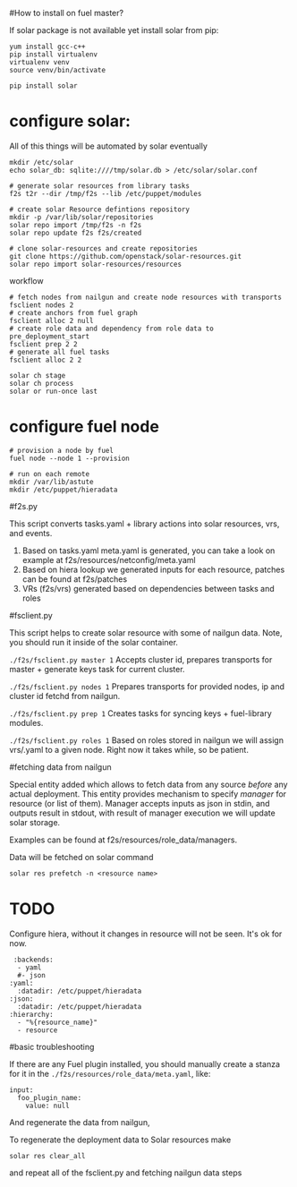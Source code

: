 #How to install on fuel master?

If solar package is not available yet install solar from pip:

```
yum install gcc-c++
pip install virtualenv
virtualenv venv
source venv/bin/activate

pip install solar
```

# configure solar:
All of this things will be automated by solar eventually

```
mkdir /etc/solar
echo solar_db: sqlite:////tmp/solar.db > /etc/solar/solar.conf

# generate solar resources from library tasks
f2s t2r --dir /tmp/f2s --lib /etc/puppet/modules

# create solar Resource defintions repository
mkdir -p /var/lib/solar/repositories
solar repo import /tmp/f2s -n f2s
solar repo update f2s f2s/created

# clone solar-resources and create repositories
git clone https://github.com/openstack/solar-resources.git
solar repo import solar-resources/resources
```

workflow
```
# fetch nodes from nailgun and create node resources with transports
fsclient nodes 2
# create anchors from fuel graph
fsclient alloc 2 null
# create role data and dependency from role data to pre_deployment_start
fsclient prep 2 2
# generate all fuel tasks
fsclient alloc 2 2

solar ch stage
solar ch process
solar or run-once last
```

# configure fuel node

```
# provision a node by fuel
fuel node --node 1 --provision

# run on each remote
mkdir /var/lib/astute
mkdir /etc/puppet/hieradata
```

#f2s.py

This script converts tasks.yaml + library actions into solar resources,
vrs, and events.

1. Based on tasks.yaml meta.yaml is generated, you can take a look on example
at f2s/resources/netconfig/meta.yaml
2. Based on hiera lookup we generated inputs for each resource, patches can be
found at f2s/patches
3. VRs (f2s/vrs) generated based on dependencies between tasks and roles

#fsclient.py

This script helps to create solar resource with some of nailgun data.
Note, you should run it inside of the solar container.

`./f2s/fsclient.py master 1`
Accepts cluster id, prepares transports for master + generate keys task
for current cluster.

`./f2s/fsclient.py nodes 1`
Prepares transports for provided nodes, ip and cluster id fetchd from nailgun.

`./f2s/fsclient.py prep 1`
Creates tasks for syncing keys + fuel-library modules.

`./f2s/fsclient.py roles 1`
Based on roles stored in nailgun we will assign vrs/<role>.yaml to a given
node. Right now it takes while, so be patient.

#fetching data from nailgun

Special entity added which allows to fetch data from any source
*before* any actual deployment.
This entity provides mechanism to specify *manager* for resource (or list of them).
Manager accepts inputs as json in stdin, and outputs result in stdout,
with result of manager execution we will update solar storage.

Examples can be found at f2s/resources/role_data/managers.

Data will be fetched on solar command

`solar res prefetch -n <resource name>`

# TODO

Configure hiera, without it changes in resource will not be seen. It's ok for now.
```
 :backends:
  - yaml
  #- json
:yaml:
  :datadir: /etc/puppet/hieradata
:json:
  :datadir: /etc/puppet/hieradata
:hierarchy:
  - "%{resource_name}"
  - resource
```


#basic troubleshooting

If there are any Fuel plugin installed, you should manually
create a stanza for it in the `./f2s/resources/role_data/meta.yaml`,
like:
```
input:
  foo_plugin_name:
    value: null
```

And regenerate the data from nailgun,

To regenerate the deployment data to Solar resources make
```
solar res clear_all
```

and repeat all of the fsclient.py and fetching nailgun data steps
